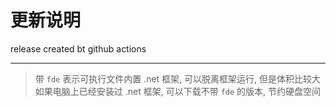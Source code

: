 # 更新说明

release created bt github actions

---

> 带 `fde` 表示可执行文件内置 .net 框架, 可以脱离框架运行, 但是体积比较大
> 如果电脑上已经安装过 .net 框架, 可以下载不带 `fde` 的版本, 节约硬盘空间
